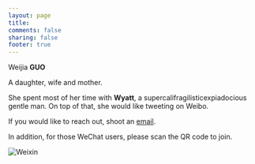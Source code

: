 ```yaml
---
layout: page
title:
comments: false
sharing: false
footer: true
---  
```


Weijia **GUO**

A daughter, wife and mother. 

She spent most of her time with **Wyatt**, a supercalifragilisticexpiadocious gentle man. On top of that, she would like tweeting on Weibo. 

If you would like to reach out, shoot an [email][]. 

In addition, for those WeChat users, please scan the QR code to join. 

![Weixin](http://farm8.staticflickr.com/7437/12646418495_bc854c97d1_o.jpg "Add WeChat by scan the QR code")  
 
[email]: mailto:me@mombuyble.com
 